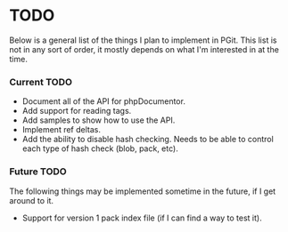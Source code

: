 TODO
====

Below is a general list of the things I plan to implement in PGit. This list is not in any sort of order, it mostly depends on what I'm interested in at the time.

### Current TODO
 * Document all of the API for phpDocumentor.
 * Add support for reading tags.
 * Add samples to show how to use the API.
 * Implement ref deltas.
 * Add the ability to disable hash checking. Needs to be able to control each type of hash check (blob, pack, etc).
 
### Future TODO
The following things may be implemented sometime in the future, if I get around to it.
 * Support for version 1 pack index file (if I can find a way to test it).
